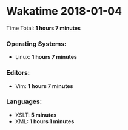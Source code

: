 # Wakatime 2018-01-04

Time Total: **1 hours 7 minutes**

### Operating Systems:
- Linux: **1 hours 7 minutes** 

### Editors:
- Vim: **1 hours 7 minutes** 

### Languages:
- XSLT: **5 minutes** 
- XML: **1 hours 1 minutes** 

